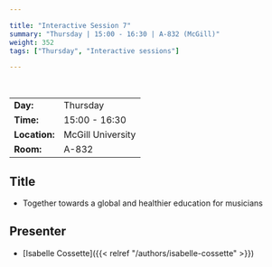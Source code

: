 ```yaml
---

title: "Interactive Session 7"
summary: "Thursday | 15:00 - 16:30 | A-832 (McGill)"
weight: 352
tags: ["Thursday", "Interactive sessions"]

---
```


<br>

| | |
| - | - |
| **Day:** | Thursday |
| **Time:** | 15:00 - 16:30 |
| **Location:** | McGill University |
| **Room:** | A-832 |

## Title

- Together towards a global and healthier education for musicians

## Presenter

- [Isabelle Cossette]({{< relref "/authors/isabelle-cossette" >}})

<!--
## Description

-->
